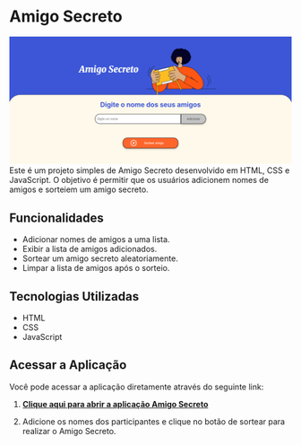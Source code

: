 # Amigo Secreto
![Projeto](imagem.png)
Este é um projeto simples de Amigo Secreto desenvolvido em HTML, CSS e JavaScript. O objetivo é permitir que os usuários adicionem nomes de amigos e sorteiem um amigo secreto.

## Funcionalidades

- Adicionar nomes de amigos a uma lista.
- Exibir a lista de amigos adicionados.
- Sortear um amigo secreto aleatoriamente.
- Limpar a lista de amigos após o sorteio.

## Tecnologias Utilizadas

- HTML
- CSS
- JavaScript

## Acessar a Aplicação

Você pode acessar a aplicação diretamente através do seguinte link:

1. [**Clique aqui para abrir a aplicação Amigo Secreto**](https://artemisa1992.github.io/Amigo-Secreto/)

2. Adicione os nomes dos participantes e clique no botão de sortear para realizar o Amigo Secreto.

